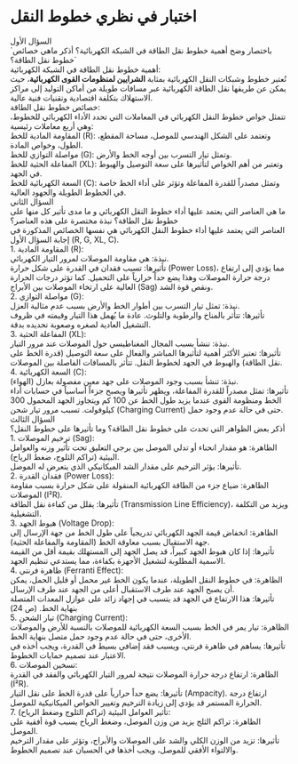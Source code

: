 # اختبار في نظري خطوط النقل

<div className="quiz-question">
  <div className="quiz-question-header">
    السؤال الأول
  </div>
  <div className="quiz-answer">
    `باختصار وضح أهمية خطوط نقل الطاقة في الشبكة الكهربائية؟ أذكر ماهي خصائص خطوط نقل الطاقة؟`
  </div>

  <div className="quiz-answer">
    <div className="quiz-answer-title">أهمية خطوط نقل الطاقة في الشبكة الكهربائية:</div>
    <div className="quiz-point">
      تُعتبر خطوط وشبكات النقل الكهربائية بمثابة <strong>الشرايين لمنظومات القوى الكهربائية</strong>، حيث يمكن عن طريقها نقل الطاقة الكهربائية عبر مسافات طويلة من أماكن التوليد إلى مراكز الاستهلاك بتكلفة اقتصادية وتقنيات فنية عالية.
    </div>
  </div>

  <div className="quiz-answer">
    <div className="quiz-answer-title">خصائص خطوط نقل الطاقة:</div>
    <div className="quiz-point">
      تتمثل خواص خطوط النقل الكهربائي في المعاملات التي تحدد الأداء الكهربائي للخطوط، وهي أربع معاملات رئيسية:
    </div>
    <div className="quiz-point">
      <span className="quiz-title">المقاومة المادية للخط (R):</span> وتعتمد على الشكل الهندسي للموصل، مساحة المقطع، الطول، وخواص المادة.
    </div>
    <div className="quiz-point">
      <span className="quiz-title">مواصلة التوازي للخط (G):</span> وتمثل تيار التسرب بين أوجه الخط والأرض.
    </div>
    <div className="quiz-point">
      <span className="quiz-title">المفاعلة الحثية للخط (XL):</span> وتعتبر من أهم الخواص لتأثيرها على سعة التوصيل والهبوط في الجهد.
    </div>
    <div className="quiz-point">
      <span className="quiz-title">السعة الكهربائية للخط (C):</span> وتمثل مصدراً للقدرة المفاعلة وتؤثر على أداء الخط خاصة في الخطوط الطويلة والجهود العالية.
    </div>
  </div>
</div>

<div className="quiz-question">
  <div className="quiz-question-header">
    السؤال الثاني
  </div>
  <div className="quiz-answer">
    ما هي العناصر التي يعتمد عليها أداء خطوط النقل الكهربائي و ما مدى تأثير كل منها على خطوط نقل الطاقة؟ نبذة مختصرة على هذه العناصر؟
  </div>

  <div className="quiz-answer">
    <div className="quiz-point">
      العناصر التي يعتمد عليها أداء خطوط النقل الكهربائي هي نفسها الخصائص المذكورة في إجابة السؤال الأول (R, G, XL, C).
    </div>
  </div>

  <div className="quiz-answer">
    <div className="quiz-answer-title">1. المقاومة المادية (R):</div>
    <div className="quiz-point">
      <span className="quiz-title">نبذة:</span> هي مقاومة الموصلات لمرور التيار الكهربائي.
    </div>
    <div className="quiz-point">
      <span className="quiz-title">تأثيرها:</span> تسبب فقدان في القدرة على شكل حرارة (Power Loss)، مما يؤدي إلى ارتفاع درجة حرارة الموصلات وهذا يضع حداً حرارياً على التحميل. كما تؤثر درجات الحرارة العالية على ارتخاء الموصلات بين الأبراج (Sag) ونقص قوة الشد.
    </div>
  </div>

  <div className="quiz-answer">
    <div className="quiz-answer-title">2. مواصلة التوازي (G):</div>
    <div className="quiz-point">
      <span className="quiz-title">نبذة:</span> تمثل تيار التسرب بين أطوار الخط والأرض بسبب عدم مثالية العزل.
    </div>
    <div className="quiz-point">
      <span className="quiz-title">تأثيرها:</span> تتأثر بالمناخ والرطوبة والتلوث. عادة ما يُهمل هذا التيار وقيمته في ظروف التشغيل العادية لصغره وصعوبة تحديده بدقة.
    </div>
  </div>

  <div className="quiz-answer">
    <div className="quiz-answer-title">3. المفاعلة الحثية (XL):</div>
    <div className="quiz-point">
      <span className="quiz-title">نبذة:</span> تنشأ بسبب المجال المغناطيسي حول الموصلات عند مرور التيار.
    </div>
    <div className="quiz-point">
      <span className="quiz-title">تأثيرها:</span> تعتبر الأكثر أهمية لتأثيرها المباشر والفعال على سعة التوصيل (قدرة الخط على نقل الطاقة) والهبوط في الجهد لخطوط النقل. تتأثر بالمسافات الفاصلة بين الموصلات.
    </div>
  </div>

  <div className="quiz-answer">
    <div className="quiz-answer-title">4. السعة الكهربائية (C):</div>
    <div className="quiz-point">
      <span className="quiz-title">نبذة:</span> تنشأ بسبب وجود الموصلات على جهد معين مفصولة بعازل (الهواء).
    </div>
    <div className="quiz-point">
      <span className="quiz-title">تأثيرها:</span> تمثل مصدراً للقدرة المفاعلة، ويظهر تأثيرها ويصبح جزءاً أساسياً في حسابات أداء الخط ومنظومة القوى عندما يزيد طول الخط عن 100 كم ويتجاوز الجهد المحمول 300 كيلوفولت. تسبب مرور تيار شحن (Charging Current) حتى في حالة عدم وجود حمل.
    </div>
  </div>
</div>

<div className="quiz-question">
  <div className="quiz-question-header">
    السؤال الثالث
  </div>
  <div className="quiz-answer">
    أذكر بعض الظواهر التي تحدث على خطوط نقل الطاقة؟ وما تأثيرها على خطوط النقل؟
  </div>

  <div className="quiz-answer">
    <div className="quiz-answer-title">1. ترخيم الموصلات (Sag):</div>
    <div className="quiz-point">
      <span className="quiz-title">الظاهرة:</span> هو مقدار انحناء أو تدلي الموصل بين برجي التعليق تحت تأثير وزنه والعوامل البيئية (تراكم الثلوج، ضغط الرياح).
    </div>
    <div className="quiz-point">
      <span className="quiz-title">تأثيرها:</span> يؤثر الترخيم على مقدار الشد الميكانيكي الذي يتعرض له الموصل.
    </div>  
  </div>

  <div className="quiz-answer">
    <div className="quiz-answer-title">2. فقدان القدرة (Power Loss):</div>
    <div className="quiz-point">
      <span className="quiz-title">الظاهرة:</span> ضياع جزء من الطاقة الكهربائية المنقولة على شكل حرارة بسبب مقاومة الموصلات (I²R).
    </div>
    <div className="quiz-point">
      <span className="quiz-title">تأثيرها:</span> يقلل من كفاءة نقل الطاقة (Transmission Line Efficiency)، ويزيد من التكلفة التشغيلية.
    </div>
  </div>

  <div className="quiz-answer">
    <div className="quiz-answer-title">3. هبوط الجهد (Voltage Drop):</div>
    <div className="quiz-point">
      <span className="quiz-title">الظاهرة:</span> انخفاض قيمة الجهد الكهربائي تدريجياً على طول الخط من جهة الإرسال إلى جهة الاستقبال بسبب معاوقة الخط (المقاومة والمفاعلة الحثية).
    </div>
    <div className="quiz-point">
      <span className="quiz-title">تأثيرها:</span> إذا كان هبوط الجهد كبيراً، قد يصل الجهد إلى المستهلك بقيمة أقل من القيمة الاسمية المطلوبة لتشغيل الأجهزة بكفاءة، مما يستدعي تنظيم الجهد.
    </div>
  </div>

  <div className="quiz-answer">
    <div className="quiz-answer-title">4. ظاهرة فرنتي (Ferranti Effect):</div>
    <div className="quiz-point">
      <span className="quiz-title">الظاهرة:</span> في خطوط النقل الطويلة، عندما يكون الخط غير محمل أو قليل الحمل، يمكن أن يصبح الجهد عند طرف الاستقبال أعلى من الجهد عند طرف الإرسال.
    </div>
    <div className="quiz-point">
      <span className="quiz-title">تأثيرها:</span> هذا الارتفاع في الجهد قد يتسبب في إجهاد زائد على عوازل المعدات المتصلة بنهاية الخط.
      <span className="quiz-reference">(ص 24)</span>
    </div>
  </div>

  <div className="quiz-answer">
    <div className="quiz-answer-title">5. تيار الشحن (Charging Current):</div>
    <div className="quiz-point">
      <span className="quiz-title">الظاهرة:</span> تيار يمر في الخط بسبب السعة الكهربائية للموصلات بالنسبة للأرض والموصلات الأخرى، حتى في حالة عدم وجود حمل متصل بنهاية الخط.
    </div>
    <div className="quiz-point">
      <span className="quiz-title">تأثيرها:</span> يساهم في ظاهرة فرنتي، ويسبب فقد إضافي بسيط في القدرة، ويجب أخذه في الاعتبار عند تصميم حمايات الخطوط.
    </div>
  </div>

  <div className="quiz-answer">
    <div className="quiz-answer-title">6. تسخين الموصلات:</div>
    <div className="quiz-point">
      <span className="quiz-title">الظاهرة:</span> ارتفاع درجة حرارة الموصلات نتيجة لمرور التيار الكهربائي والفقد في القدرة (I²R).
    </div>
    <div className="quiz-point">
      <span className="quiz-title">تأثيرها:</span> يضع حداً حرارياً على قدرة الخط على نقل التيار (Ampacity). ارتفاع درجة الحرارة المستمر قد يؤدي إلى زيادة الترخيم وتغيير الخواص الميكانيكية للموصل.
    </div>
  </div>

  <div className="quiz-answer">
    <div className="quiz-answer-title">7. تأثير العوامل البيئية (تراكم الثلوج وضغط الرياح):</div>
    <div className="quiz-point">
      <span className="quiz-title">الظاهرة:</span> تراكم الثلج يزيد من وزن الموصل، وضغط الرياح يسبب قوة أفقية على الموصل.
    </div>
    <div className="quiz-point">
      <span className="quiz-title">تأثيرها:</span> تزيد من الوزن الكلي والشد على الموصلات والأبراج، وتؤثر على مقدار الترخيم والالتواء الأفقي للموصل، ويجب أخذها في الحسبان عند تصميم الخطوط.
    </div>
  </div>
</div>